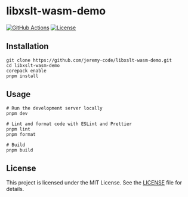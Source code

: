 # libxslt-wasm-demo

<!-- Link references -->

[github-actions]: https://www.github.com/jeremy-code/libxslt-wasm-demo/actions/workflows/ci.yml
[github-actions-badge]: https://www.github.com/jeremy-code/libxslt-wasm-demo/actions/workflows/ci.yml/badge.svg
[license-badge]: https://img.shields.io/github/license/jeremy-code/libxslt-wasm-demo

[![GitHub Actions][github-actions-badge]][github-actions] [![License][license-badge]](LICENSE)

## Installation

```shell
git clone https://github.com/jeremy-code/libxslt-wasm-demo.git
cd libxslt-wasm-demo
corepack enable
pnpm install
```

## Usage

```shell
# Run the development server locally
pnpm dev

# Lint and format code with ESLint and Prettier
pnpm lint
pnpm format

# Build
pnpm build
```

## License

This project is licensed under the MIT License. See the [LICENSE](LICENSE) file for details.
